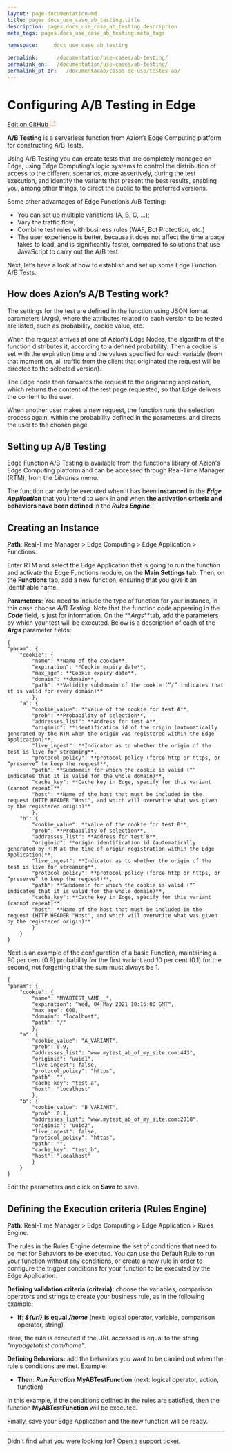 ```yaml
---
layout: page-documentation-md
title: pages.docs_use_case_ab_testing.title
description: pages.docs_use_case_ab_testing.description
meta_tags: pages.docs_use_case_ab_testing.meta_tags

namespace:     docs_use_case_ab_testing

permalink:      /documentation/use-cases/ab-testing/
permalink_en:   /documentation/use-cases/ab-testing/
permalink_pt-br:   /documentacao/casos-de-uso/testes-ab/
---
```

# Configuring A/B Testing in Edge

[Edit on GitHub <svg width="14" height="14" xmlns="http://www.w3.org/2000/svg"><g fill="none" stroke="#F3652B"><path d="M4.81.71H.672v11.43H12.1V8.001" stroke-width=".8"/><path d="M6.87.786h5.155V5.94M6.31 6.5L12.026.786"/></g></svg>](https://github.com/aziontech/docs_en/edit/master/use-cases/ab-testing/index.md)

**A/B Testing** is a serverless function from Azion’s Edge Computing platform for constructing A/B Tests.

Using A/B Testing you can create tests that are completely managed on Edge, using Edge Computing’s logic systems to control the distribution of access to the different scenarios, more assertively, during the test execution, and identify the variants that present the best results, enabling you, among other things, to direct the public to the preferred versions.

Some other advantages of Edge Function’s A/B Testing:

* You can set up multiple variations (A, B, C, ...);
* Vary the traffic flow;
* Combine test rules with business rules (WAF, Bot Protection, etc.)
* The user experience is better, because it does not affect the time a page takes to load, and is significantly faster, compared to solutions that use JavaScript to carry out the A/B test.

Next, let’s have a look at how to establish and set up some Edge Function A/B Tests.	

## How does Azion’s A/B Testing work?

The settings for the test are defined in the function using JSON format parameters (Args), where the attributes related to each version to be tested are listed, such as probability, cookie value, etc.

When the request arrives at one of Azion’s Edge Nodes, the algorithm of the function distributes it, according to a defined probability. Then a cookie is set with the expiration time and the values specified for each variable (from that moment on, all traffic from the client that originated the request will be directed to the selected version).

The Edge node then forwards the request to the originating application, which returns the content of the test page requested, so that Edge delivers the content to the user.

When another user makes a new request, the function runs the selection process again, within the probability defined in the parameters, and directs the user to the chosen page.

## Setting up A/B Testing

Edge Function A/B Testing is available from the functions library of Azion's Edge Computing platform and can be accessed through Real-Time Manager (RTM), from the _Libraries_ menu.

The function can only be executed when it has been **instanced** in the **_Edge Application_** that you intend to work in and when **the activation criteria and behaviors have been defined** in the **_Rules Engine_**.

## Creating an Instance

**Path**: Real-Time Manager > Edge Computing > Edge Application > Functions.

Enter RTM and select the Edge Application that is going to run the function and activate the Edge Functions module, on the **Main Settings tab**. Then, on the **Functions** tab, add a new function, ensuring that you give it an identifiable name.

**Parameters**: You need to include the type of function for your instance, in this case choose _A/B Testing_. Note that the function code appearing in the **_Code_** field, is just for information. On the **_Args_**tab, add the parameters by which your test will be executed. Below is a description of each of the **_Args_** parameter fields:

~~~
{
"param": {
	"cookie": {
		"name": **Name of the cookie**,
		"expiration": **Cookie expiry date**,
		"max_age": **Cookie expiry date**,
		"domain": **domain**,
		"path": **Validity subdomain of the cookie (“/” indicates that it is valid for every domain)**
		},
	"a": {
		"cookie_value": **Value of the cookie for test A**,
		"prob": **Probability of selection**,
		"addresses_list": **Address for test A**,
		"originid": **identification id of the origin (automatically generated by the RTM when the origin was registered within the Edge Application)**,
		"live_ingest": **Indicator as to whether the origin of the test is live for streaming**,
		"protocol_policy": **protocol policy (force http or https, or “preserve” to keep the request**,
		"path": **Subdomain for which the cookie is valid (“” indicates that it is valid for the whole domain)**,
		"cache_key": **Cache key in Edge, specify for this variant (cannot repeat)**,
		"host": **Name of the host that must be included in the request (HTTP HEADER "Host", and which will overwrite what was given by the registered origin)**
		},
	"b": {
		"cookie_value": **Value of the cookie for test B**,
		"prob": **Probability of selection**,
		"addresses_list": **Address for test B**,
		"originid": **origin identification id (automatically generated by RTM at the time of origin registration within the Edge Application)**,
		"live_ingest": **Indicator as to whether the origin of the test is live for streaming**,
		"protocol_policy": **protocol policy (force http or https, or “preserve” to keep the request)**,
		"path": **Subdomain for which the cookie is valid (“” indicates that it is valid for the whole domain)**,
		"cache_key": **Cache key in Edge, specify for this variant (cannot repeat)**,
		"host": **Name of the host that must be included in the request (HTTP HEADER "Host", and which will overwrite what was given by the registered origin)** 
		}
	}
}
~~~

Next is an example of the configuration of a basic Function, maintaining a 90 per cent (0.9) probability for the first variant and 10 per cent (0.1) for the second, not forgetting that the sum must always be 1.

~~~
{
"param": {
	"cookie": {
		"name": "MYABTEST_NAME__",
		"expiration": "Wed, 04 May 2021 10:16:00 GMT",
		"max_age": 600,
		"domain": "localhost",
		"path": "/"
		},
	"a": {
		"cookie_value": "A_VARIANT",
		"prob": 0.9,
		"addresses_list": "www.mytest_ab_of_my_site.com:443",
		"originid": "uuid1",
		"live_ingest": false,
		"protocol_policy": "https",
		"path": "",
		"cache_key": "test_a",
		"host": "localhost"
		},
	"b": {
		"cookie_value": "B_VARIANT",
		"prob": 0.1,
		"addresses_list": "www.mytest_ab_of_my_site.com:2010",
		"originid": "uuid2",
		"live_ingest": false,
		"protocol_policy": "https",
		"path": "",
		"cache_key": "test_b",
		"host": "localhost"
		}
	}
}
~~~

Edit the parameters and click on **Save** to save. 

## Defining the Execution criteria (Rules Engine)

**Path**: Real-Time Manager > Edge Computing > Edge Application > Rules Engine.

The rules in the Rules Engine determine the set of conditions that need to be met for Behaviors to be executed. You can use the Default Rule to run your function without any conditions, or create a new rule in order to configure the trigger conditions for your function to be executed by the Edge Application.

**Defining validation criteria (criteria):** choose the variables, comparison operators and strings to create your business rule, as in the following example:

* **If**: ***${uri}***  **is equal** ***/home***
(next: logical operator, variable, comparison operator, string)

Here, the rule is executed if the URL accessed is equal to the string "_mypagetotest.com/home_".

**Defining Behaviors:** add the behaviors you want to be carried out when the rule's conditions are met. Example:

* **Then**: ***Run Function*** **MyABTestFunction**
(next: logical operator, action, function)

In this example, if the conditions defined in the rules are satisfied, then the function **MyABTestFunction** will be executed.

Finally, save your Edge Application and the new function will be ready.

---

Didn't find what you were looking for? [Open a support ticket.](https://tickets.azion.com/)
